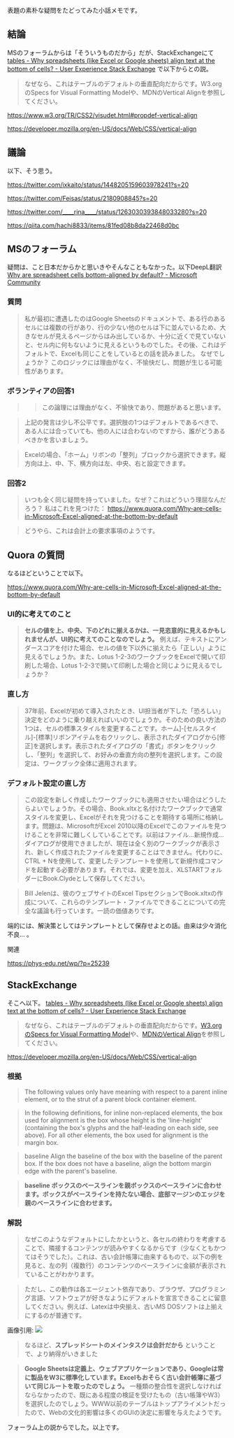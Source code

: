 表題の素朴な疑問をたどってみた小話メモです。

## 結論

MSのフォーラムからは「そういうものだから」だが、StackExchangeにて
[tables - Why spreadsheets (like Excel or Google sheets) align text at the bottom of cells? - User Experience Stack Exchange](https://ux.stackexchange.com/questions/140152/why-spreadsheets-like-excel-or-google-sheets-align-text-at-the-bottom-of-cells) で以下からとの説。

> なぜなら、これはテーブルのデフォルトの垂直配向だからです。W3.orgのSpecs for Visual Formatting Modelや、MDNのVertical Alignを参照してください。

https://www.w3.org/TR/CSS2/visudet.html#propdef-vertical-align

https://developer.mozilla.org/en-US/docs/Web/CSS/vertical-align




## 議論

以下、そう思う。

https://twitter.com/ixkaito/status/1448205159603978241?s=20

https://twitter.com/Feisas/status/2180908845?s=20

https://twitter.com/____rina____/status/1263030393848033280?s=20

https://qiita.com/hachi8833/items/81fed08b8da22468d0bc


## MSのフォーラム

疑問は、こと日本だからかと思いきやそんなこともなかった。以下DeepL翻訳
[Why are spreadsheet cells bottom-aligned by default? - Microsoft Community](https://answers.microsoft.com/en-us/msoffice/forum/all/why-are-spreadsheet-cells-bottom-aligned-by/96afd0f7-c086-4e9d-98d7-c46e3389c1f7)

### 質問

> 私が最初に遭遇したのはGoogle Sheetsのドキュメントで、ある行のあるセルには複数の行があり、行の少ない他のセルは下に並んでいるため、大きなセルが見えるページからはみ出しているか、十分に近くで見ていないと、セル内に何もないように見えるというものでした。その後、これはデフォルトで、Excelも同じことをしているとの話を読みました。
> なぜでしょうか？
> このロジックには理由がなく、不愉快だし、問題が生じる可能性があります。

### ボランティアの回答1

>> この論理には理由がなく、不愉快であり、問題があると思います。

> 上記の発言は少し不公平です。選択肢の1つはデフォルトであるべきで、ある人には合っていても、他の人には合わないのですから、誰がどうあるべきかを言いましょう。

> Excelの場合、「ホーム」リボンの「整列」ブロックから選択できます。縦方向は上、中、下、横方向は左、中央、右と設定できます。

### 回答2

> いつも全く同じ疑問を持っていました。なぜ？これはどういう理屈なんだろう？
> 私はこれを見つけた： https://www.quora.com/Why-are-cells-in-Microsoft-Excel-aligned-at-the-bottom-by-default

> どうやら、これは会計上の要求事項のようです。

## Quora の質問

なるほどということで以下。

https://www.quora.com/Why-are-cells-in-Microsoft-Excel-aligned-at-the-bottom-by-default

### UI的に考えてのこと

> **セルの値を上、中央、下のどれに揃えるかは、一見恣意的に見えるかもしれませんが、UI的に考えてのことなのでしょう。** 例えば、テキストにアンダースコアを付けた場合、セルの値を下以外に揃えたら「正しい」ように見えるでしょうか。また、Lotus 1-2-3のワークブックをExcelで開いて印刷した場合、Lotus 1-2-3で開いて印刷した場合と同じように見えるでしょうか？

### 直し方

> 37年前、Excelが初めて導入されたとき、UI担当者が下した「恐ろしい」決定をどのように乗り越えればいいのでしょうか。そのための良い方法の1つは、セルの標準スタイルを変更することです。ホーム]-[セルスタイル]-[標準]リボンアイテムを右クリックし、表示されたダイアログから[修正]を選択します。表示されたダイアログの「書式」ボタンをクリックし、「整列」を選択して、お好みの垂直方向の整列を選択します。この設定は、ワークブック全体に適用されます。

### デフォルト設定の直し方

> この設定を新しく作成したワークブックにも適用させたい場合はどうしたらよいでしょうか。その場合、Book.xltxと名付けたワークブックで通常スタイルを変更し、Excelがそれを見つけることを期待する場所に格納します。問題は、MicrosoftがExcel 2010以降のExcelでこのファイルを見つけることを非常に難しくしていることです。以前はファイル...新規作成...ダイアログが使用できましたが、現在は全く別のワークブックが表示され、新しく作成されたファイルを変更することはできません。代わりに、CTRL + Nを使用して、変更したテンプレートを使用して新規作成コマンドを起動する必要があります。それでは、変更を加え、XLSTARTフォルダーにBook.Clydeとして保存してください。

> Bill Jelenは、彼のウェブサイトのExcel TipsセクションでBook.xltxの作成について、これらのテンプレート・ファイルでできることについての完全な議論も行っています。一読の価値ありです。

端的には、解決策としてはテンプレートとして保存せよとの話。由来は少々消化不良... 。

関連

https://phys-edu.net/wp/?p=25239



## StackExchange

そこへ以下。
[tables - Why spreadsheets (like Excel or Google sheets) align text at the bottom of cells? - User Experience Stack Exchange](https://ux.stackexchange.com/questions/140152/why-spreadsheets-like-excel-or-google-sheets-align-text-at-the-bottom-of-cells)

> なぜなら、これはテーブルのデフォルトの垂直配向だからです。[W3.orgのSpecs for Visual Formatting Model](https://www.w3.org/TR/CSS2/visudet.html#propdef-vertical-align)や、[MDNのVertical Align](https://developer.mozilla.org/en-US/docs/Web/CSS/vertical-align)を参照してください。



https://developer.mozilla.org/en-US/docs/Web/CSS/vertical-align


### 根拠

> The following values only have meaning with respect to a parent inline element, or to the strut of a parent block container element.

> In the following definitions, for inline non-replaced elements, the box used for alignment is the box whose height is the 'line-height' (containing the box's glyphs and the half-leading on each side, see above). For all other elements, the box used for alignment is the margin box.

> baseline Align the baseline of the box with the baseline of the parent box. If the box does not have a baseline, align the bottom margin edge with the parent's baseline.

> **baseline ボックスのベースラインを親ボックスのベースラインに合わせます。ボックスがベースラインを持たない場合、底部マージンのエッジを親のベースラインに合わせます。**

### 解説

> なぜこのようなデフォルトにしたかというと、各セルの終わりを考慮することで、隣接するコンテンツが読みやすくなるからです（少なくともかつてはそうでした）。これは、古い会計帳簿に由来するもので、以下の例を見ると、左の列（複数行）のコンテンツのベースラインに金額が表示されていることがわかります。

> ただし、この動作は各エージェント依存であり、ブラウザ、プログラミング言語、ソフトウェアが好きなようにデフォルトを宣言できることに留意してください。例えば、Latexは中央揃え、古いMS DOSソフトは上揃えにするのが普通です。

画像引用: 
![](https://i.stack.imgur.com/BrbS5.jpg)


> なるほど、**スプレッドシートのメインタスクは会計だから** ということで、より納得がいきました

> **Google Sheetsは定義上、ウェブアプリケーションであり、Googleは常に製品をW3に標準化しています。Excelもおそらく古い会計帳簿に基づいて同じルートを取ったのでしょう。** 一種類の整合性を選択しなければならなかったので、既にある程度の検証を受けたもの（古い帳簿やW3）を選択したのでしょう。WWW以前のテーブルはトップアライメントだったので、Webの文化的影響は多くのGUIの決定に影響を与えたようです。

フォーラム上の説からでした。以上です。

